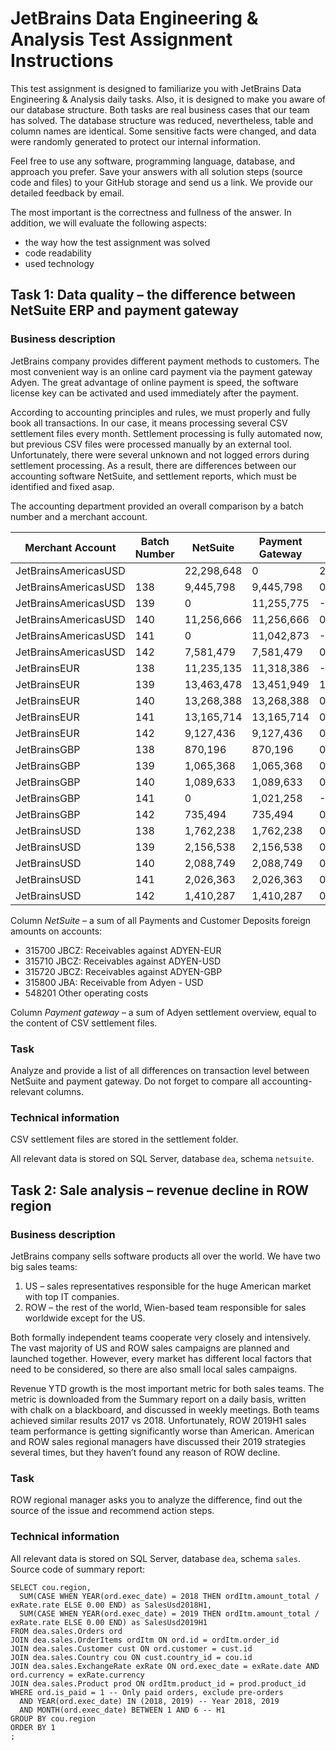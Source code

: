 # JetBrains Data Engineering & Analysis Test Assignment Instructions


This test assignment is designed to familiarize you with JetBrains Data Engineering & Analysis daily tasks. Also, it is designed to make you aware of our database structure. Both tasks are real business cases that our team has solved. The database structure was reduced, nevertheless, table and column names are identical. Some sensitive facts were changed, and data were randomly generated to protect our internal information.

Feel free to use any software, programming language, database, and approach you prefer. Save your answers with all solution steps (source code and files) to your GitHub storage and send us a link. We provide our detailed feedback by email.

The most important is the correctness and fullness of the answer. In addition, we will evaluate the following aspects:
* the way how the test assignment was solved
* code readability
* used technology

## Task 1: Data quality – the difference between NetSuite ERP and payment gateway
### Business description
JetBrains company provides different payment methods to customers. The most convenient way is an online card payment via the payment gateway Adyen. The great advantage of online payment is speed, the software license key can be activated and used immediately after the payment.

According to accounting principles and rules, we must properly and fully book all transactions. In our case, it means processing several CSV settlement files every month. Settlement processing is fully automated now, but previous CSV files were processed manually by an external tool. Unfortunately, there were several unknown and not logged errors during settlement processing. As a result, there are differences between our accounting software NetSuite, and settlement reports, which must be identified and fixed asap.

The accounting department provided an overall comparison by a batch number and a merchant account. 

|Merchant Account|Batch Number|NetSuite|Payment Gateway|Difference|
| ------------- | ------ | ------ | ------ | ------ |
|JetBrainsAmericasUSD||22,298,648|0|22,298,648|
|JetBrainsAmericasUSD|138|9,445,798|9,445,798|0|
|JetBrainsAmericasUSD|139|0|11,255,775|-11,255,775|
|JetBrainsAmericasUSD|140|11,256,666|11,256,666|0|
|JetBrainsAmericasUSD|141|0|11,042,873|-11,042,873|
|JetBrainsAmericasUSD|142|7,581,479|7,581,479|0|
|JetBrainsEUR|138|11,235,135|11,318,386|-83,251|
|JetBrainsEUR|139|13,463,478|13,451,949|11,529|
|JetBrainsEUR|140|13,268,388|13,268,388|0|
|JetBrainsEUR|141|13,165,714|13,165,714|0|
|JetBrainsEUR|142|9,127,436|9,127,436|0|
|JetBrainsGBP|138|870,196|870,196|0|
|JetBrainsGBP|139|1,065,368|1,065,368|0|
|JetBrainsGBP|140|1,089,633|1,089,633|0|
|JetBrainsGBP|141|0|1,021,258|-1,021,258|
|JetBrainsGBP|142|735,494|735,494|0|
|JetBrainsUSD|138|1,762,238|1,762,238|0|
|JetBrainsUSD|139|2,156,538|2,156,538|0|
|JetBrainsUSD|140|2,088,749|2,088,749|0|
|JetBrainsUSD|141|2,026,363|2,026,363|0|
|JetBrainsUSD|142|1,410,287|1,410,287|0|

Column *NetSuite* – a sum of all Payments and Customer Deposits foreign amounts on accounts:
* 315700 JBCZ: Receivables against ADYEN-EUR
* 315710 JBCZ: Receivables against ADYEN-USD
* 315720 JBCZ: Receivables against ADYEN-GBP
* 315800 JBA: Receivable from Adyen - USD
* 548201 Other operating costs

Column *Payment gateway* – a sum of Adyen settlement overview, equal to the content of CSV settlement files.
### Task
Analyze and provide a list of all differences on transaction level between NetSuite and payment gateway. Do not forget to compare all accounting-relevant columns.

### Technical information
CSV settlement files are stored in the settlement folder.

All relevant data is stored on SQL Server, database `dea`, schema `netsuite`.

## Task 2: Sale analysis – revenue decline in ROW region
### Business description
JetBrains company sells software products all over the world. We have two big sales teams:

1) US – sales representatives responsible for the huge American market with top IT companies.
2) ROW – the rest of the world, Wien-based team responsible for sales worldwide except for the US.

Both formally independent teams cooperate very closely and intensively. The vast majority of US and ROW sales campaigns are planned and launched together. However, every market has different local factors that need to be considered, so there are also small local sales campaigns.

Revenue YTD growth is the most important metric for both sales teams. The metric is downloaded from the Summary report on a daily basis, written with chalk on a blackboard, and discussed in weekly meetings. Both teams achieved similar results 2017 vs 2018. Unfortunately, ROW 2019H1 sales team performance is getting significantly worse than American. American and ROW sales regional managers have discussed their 2019 strategies several times, but they haven’t found any reason of ROW decline.

### Task
ROW regional manager asks you to analyze the difference, find out the source of the issue and recommend action steps.
### Technical information
All relevant data is stored on SQL Server, database `dea`, schema `sales`. Source code of summary report:
```
SELECT cou.region,
  SUM(CASE WHEN YEAR(ord.exec_date) = 2018 THEN ordItm.amount_total / exRate.rate ELSE 0.00 END) as SalesUsd2018H1,
  SUM(CASE WHEN YEAR(ord.exec_date) = 2019 THEN ordItm.amount_total / exRate.rate ELSE 0.00 END) as SalesUsd2019H1
FROM dea.sales.Orders ord
JOIN dea.sales.OrderItems ordItm ON ord.id = ordItm.order_id
JOIN dea.sales.Customer cust ON ord.customer = cust.id
JOIN dea.sales.Country cou ON cust.country_id = cou.id
JOIN dea.sales.ExchangeRate exRate ON ord.exec_date = exRate.date AND ord.currency = exRate.currency
JOIN dea.sales.Product prod ON ordItm.product_id = prod.product_id
WHERE ord.is_paid = 1 -- Only paid orders, exclude pre-orders
  AND YEAR(ord.exec_date) IN (2018, 2019) -- Year 2018, 2019
  AND MONTH(ord.exec_date) BETWEEN 1 AND 6 -- H1
GROUP BY cou.region
ORDER BY 1
;
```
